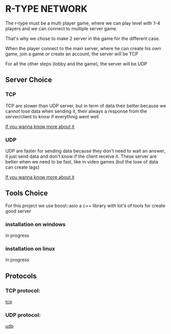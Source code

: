 # R-TYPE NETWORK

The r-type must be a multi player game, where we can play level with 1-4 players and we can connect to multiple server game.

That's why we chose to make 2 server in the game for the different case.

When the player connect to the main server, where he can create his own game, join a game or create an account, the server will be TCP

For all the other steps (lobby and the game), the server will be UDP

## Server Choice

### TCP

TCP are slower than UDP server, but in term of data their better because we cannot lose data when sending it, their always a response from the server/client to know if everythnig went well

[If you wanna know more about it](https://en.wikipedia.org/wiki/Transmission_Control_Protocol)

### UDP

UDP are faster for sending data because they don't need to wait an answer, it just send data and don't know if the client receive it. These server are better when we need to be fast, like in video games (but the lose of data can create lags)

[If you wanna know more about it](https://fr.wikipedia.org/wiki/User_Datagram_Protocol)

## Tools Choice

For this project we use boost::asio a c++ library with lot's of tools for create good server

### installation on windows

in progress

### installation on linux

in progress

## Protocols

### TCP protocol:

[tcp](rfcTCP.txt)

### UDP protocol:

[udp](rfcUDP.txt)
